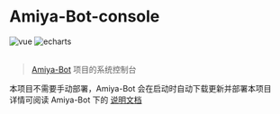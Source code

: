 # Amiya-Bot-console

<div>
    <img alt="vue" src="https://img.shields.io/badge/vue-2.X-%234FC08D?logo=vue.js&logoColor=white">
    <img alt="echarts" src="https://img.shields.io/badge/echarts-5.X-%23AA344D?logo=Apache%20ECharts&logoColor=white">
</div>
<br>

> [Amiya-Bot](https://github.com/AmiyaBot/Amiya-Bot) 项目的系统控制台

本项目不需要手动部署，Amiya-Bot 会在启动时自动下载更新并部署本项目<br>
详情可阅读 Amiya-Bot 下的 [说明文档](https://www.amiyabot.com/docs/amiyaConsole.html)
